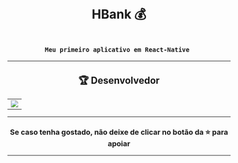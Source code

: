 # <p align="center"> HBank 💰</p> 

### <div align="center"><code> Meu primeiro aplicativo em React-Native </code></div>
 

-------------------------------------------------------------------------------------------------------------------------------------------

## <p align="center"> 🏆 Desenvolvedor </p> 

<table align="center">
	<tr>
		<td>
            <a href="https://github.com/guidsribeiro/appbank/graphs/contributors">
              <img src="https://contrib.rocks/image?repo=guidsribeiro/appbank" />
            </a>
        </td>
	</tr>
</table>

----------------------------------------------------------

### <p align="center"> Se caso tenha gostado, não deixe de clicar no botão da ⭐ para apoiar </p>

----------------------------------------------------------
